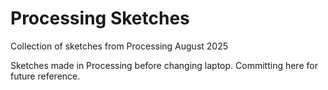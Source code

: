 # Processing Sketches
Collection of sketches from Processing August 2025

Sketches made in Processing before changing laptop. Committing here for future reference. 
